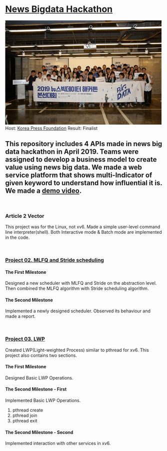 
# [News Bigdata Hackathon](https://www.yna.co.kr/view/AKR20190516021300005)

![](https://github.com/hyungkwonko/NewsBigDataAnalysis/blob/master/img/pic1.jpg)
Host: [Korea Press Foundation](http://www.kpf.or.kr/site/kpf/main.do)
Result: Finalist

## This repository includes 4 APIs made in news big data hackathon in April 2019. Teams were assigned to develop a business model to create value using news big data. We made a web service platform that shows multi-Indicator of given keyword to understand how influential it is. We made a [demo video](https://youtu.be/NUF3Wh3QoEs).

<br>

### Article 2 Vector
This project was for the Linux, not xv6. Made a simple user-level command line interpreter(shell). Both Interactive mode & Batch mode are implemented in the code.

<br>

### [Project 02. MLFQ and Stride scheduling](https://github.com/hyungkwonko/ELE3021-operating-system/wiki/Project2)

#### The First Milestone
Designed a new scheduler with MLFQ and Stride on the abstraction level. Then combined the MLFQ algorithm with Stride scheduling algorithm.

#### The Second Milestone
Implemented a newly designed scheduler. Observed its behaviour and made a report.

<br>

### [Project 03. LWP](https://github.com/hyungkwonko/ELE3021-operating-system/wiki/Project3)
Created LWP(Light-weighted Process) similar to pthread for xv6. This project also contains two sections.

#### The First Milestone
Designed Basic LWP Operations.

#### The Second Milestone - First
Implemented Basic LWP Operations.
1. pthread create
2. pthread join
3. pthread exit

#### The Second Milestone - Second
Implemented interaction with other services in xv6.
